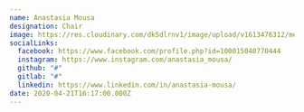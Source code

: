```yaml
---
name: Anastasia Mousa
designation: Chair
image: https://res.cloudinary.com/dk5dlrnv1/image/upload/v1613476312/members/mousa_ltoclw_idu7uc.jpg
socialLinks:
  facebook: https://www.facebook.com/profile.php?id=100015040770444
  instagram: https://www.instagram.com/anastasia_mousa/
  github: "#"
  gitlab: "#"
  linkedin: https://www.linkedin.com/in/anastasia-mousa/
date: 2020-04-21T16:17:00.000Z
---
```

